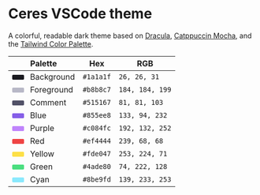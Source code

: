 # Ceres VSCode theme

A colorful, readable dark theme based on [Dracula](https://github.com/dracula), [Catppuccin Mocha](https://github.com/catppuccin), and the [Tailwind Color Palette](https://tailwindcss.com/docs/customizing-colors).

| Palette  | Hex  | RGB  |
| -------- | ---- | ---- |
| <div style="display:inline-block; width:24px; height:10px; border-radius:2px; margin-right:8px; background-color:#1a1a1f"></div> Background   | `#1a1a1f` | `26, 26, 31`    |
| <div style="display:inline-block; width:24px; height:10px; border-radius:2px; margin-right:8px; background-color:#b8b8c7"></div> Foreground   | `#b8b8c7` | `184, 184, 199` |
| <div style="display:inline-block; width:24px; height:10px; border-radius:2px; margin-right:8px; background-color:#515167"></div> Comment      | `#515167` | `81, 81, 103`   |
| <div style="display:inline-block; width:24px; height:10px; border-radius:2px; margin-right:8px; background-color:#855ee8"></div> Blue         | `#855ee8` | `133, 94, 232`  |
| <div style="display:inline-block; width:24px; height:10px; border-radius:2px; margin-right:8px; background-color:#c084fc"></div> Purple       | `#c084fc` | `192, 132, 252` |
| <div style="display:inline-block; width:24px; height:10px; border-radius:2px; margin-right:8px; background-color:#ef4444"></div> Red          | `#ef4444` | `239, 68, 68`   |
| <div style="display:inline-block; width:24px; height:10px; border-radius:2px; margin-right:8px; background-color:#fde047"></div> Yellow       | `#fde047` | `253, 224, 71`  |
| <div style="display:inline-block; width:24px; height:10px; border-radius:2px; margin-right:8px; background-color:#4ade80"></div> Green        | `#4ade80` | `74, 222, 128`  |
| <div style="display:inline-block; width:24px; height:10px; border-radius:2px; margin-right:8px; background-color:#8be9fd"></div> Cyan         | `#8be9fd` | `139, 233, 253` |